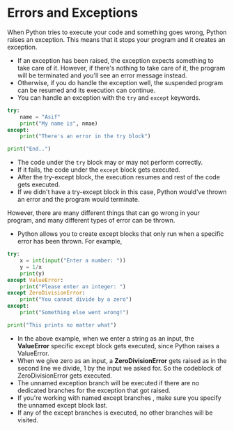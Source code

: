 # Errors and Exceptions

When Python tries to execute your code and something goes wrong, Python raises an exception. This means that it stops your program and it creates an exception.
* If an exception has been raised, the exception expects something to take care of it. However, if there's nothing to take care of it, the program will be terminated and you'll see an error message instead.
* Otherwise, if you do handle the exception well, the suspended program can be resumed and its execution can continue. 
* You can handle an exception with the `try` and `except` keywords. 

```python
try:
    name = "Asif"
    print("My name is", nmae)
except:
    print("There's an error in the try block")

print("End..")
```
* The code under the `try` block may or may not perform correctly. 
* If it fails, the code under the `except` block gets executed.
* After the try-except block, the execution resumes and rest of the code gets executed.
* If we didn't have a try-except block in this case, Python would've thrown an error and the program would terminate.

However, there are many different things that can go wrong in your program, and many different types of error can be thrown.
* Python allows you to create except blocks that only run when a specific error has been thrown. For example,
```python
try:
    x = int(input("Enter a number: "))
    y = 1/x
    print(y)
except ValueError:
    print("Please enter an integer: ")
except ZeroDivisionError:
    print("You cannot divide by a zero")
except:
    print("Something else went wrong!")

print("This prints no matter what")
```
* In the above example, when we enter a string as an input, the **ValueError** specific except block gets executed, since Python raises a ValueError.
* When we give zero as an input, a **ZeroDivisionError** gets raised as in the second line we divide, 1 by the input we asked for. So the codeblock of ZeroDivisionError gets executed. 
* The unnamed exception branch will be executed if there are no dedicated branches for the exception that got raised. 
* If you're working with named except branches , make sure you specify the unnamed except block last.
* If any of the except branches is executed, no other branches will be visited.  
